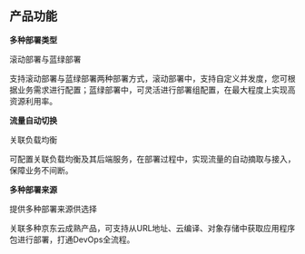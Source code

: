 ## 产品功能

**多种部署类型**

滚动部署与蓝绿部署

支持滚动部署与蓝绿部署两种部署方式，滚动部署中，支持自定义并发度，您可根据业务需求进行配置；蓝绿部署中，可灵活进行部署组配置，在最大程度上实现高资源利用率。

**流量自动切换**

关联负载均衡

可配置关联负载均衡及其后端服务，在部署过程中，实现流量的自动摘取与接入，保障业务不间断。

**多种部署来源**

提供多种部署来源供选择

关联多种京东云成熟产品，可支持从URL地址、云编译、对象存储中获取应用程序包进行部署，打通DevOps全流程。
